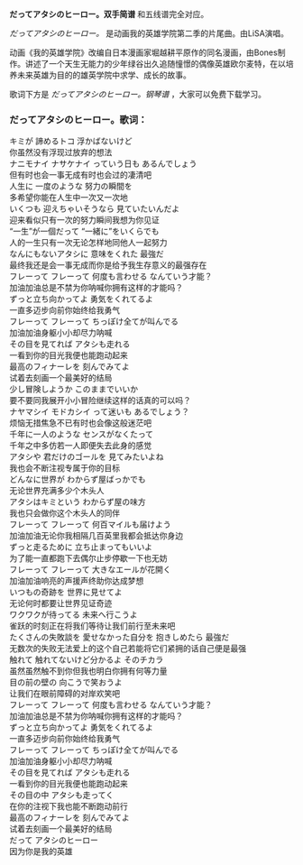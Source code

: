 

**だってアタシのヒーロー。双手简谱** 和五线谱完全对应。

_だってアタシのヒーロー。_ 是动画我的英雄学院第二季的片尾曲。由LiSA演唱。

动画《我的英雄学院》改编自日本漫画家堀越耕平原作的同名漫画，由Bones制作。讲述了一个天生无能力的少年绿谷出久追随憧憬的偶像英雄欧尔麦特，在以培养未来英雄为目的的雄英学院中求学、成长的故事。

歌词下方是 _だってアタシのヒーロー。钢琴谱_ ，大家可以免费下载学习。

### だってアタシのヒーロー。歌词：

キミが 諦めるトコ 浮かばないけど  
你虽然没有浮现过放弃的想法  
ナニモナイ ナサケナイ っていう日も あるんでしょう  
但有时也会一事无成有时也会过的凄清吧  
人生に 一度のような 努力の瞬間を  
多希望你能在人生中一次又一次地  
いくつも 迎えちゃいそうなら 見ていたいんだよ  
迎来看似只有一次的努力瞬间我想为你见证  
“一生”が一個だって “一緒に”をいくらでも  
人的一生只有一次无论怎样地同他人一起努力  
なんにもないアタシに 意味をくれた 最強だ  
最终我还是会一事无成而你是给予我生存意义的最强存在  
フレーって フレーって 何度も言わせる なんていう才能？  
加油加油总是不禁为你呐喊你拥有这样的才能吗？  
ずっと立ち向かってよ 勇気をくれてるよ  
一直多迈步向前你始终给我勇气  
フレーって フレーって ちっぽけ全てが叫んでる  
加油加油身躯小小却尽力呐喊  
その目を見てれば アタシも走れる  
一看到你的目光我便也能跑动起来  
最高のフィナーレを 刻んでみてよ  
试着去刻画一个最美好的结局  
少し冒険しようか このままでいいか  
要不要同我展开小小冒险继续这样的话真的可以吗？  
ナヤマシイ モドカシイ って迷いも あるでしょう？  
烦恼无措焦急不已有时也会像这般迷茫吧  
千年に一人のような センスがなくたって  
千年之中多仿若一人即便失去此身的感觉  
アタシや 君だけのゴールを 見てみたいよね  
我也会不断注视专属于你的目标  
どんなに世界が わからず屋ばっかでも  
无论世界充满多少个木头人  
アタシはキミという わからず屋の味方  
我也只会做你这个木头人的同伴  
フレーって フレーって 何百マイルも届けよう  
加油加油无论你我相隔几百英里我都会抵达你身边  
ずっと走るために 立ち止まってもいいよ  
为了能一直都跑下去偶尔止步停歇一下也无妨  
フレーって フレーって 大きなエールが花開く  
加油加油响亮的声援声终助你达成梦想  
いつもの奇跡を 世界に見せてよ  
无论何时都要让世界见证奇迹  
ワクワクが待ってる 未来へ行こうよ  
雀跃的时刻正在将我们等待让我们前行至未来吧  
たくさんの失敗談を 愛せなかった自分を 抱きしめたら 最強だ  
无数次的失败无法爱上的这个自己若能将它们紧拥的话自己便是最强  
触れて 触れてないけど分かるよ そのチカラ  
虽然虽然触不到你但我也明白你拥有何等力量  
目の前の壁の 向こうで笑おうよ  
让我们在眼前障碍的对岸欢笑吧  
フレーって フレーって 何度も言わせる なんていう才能？  
加油加油总是不禁为你呐喊你拥有这样的才能吗？  
ずっと立ち向かってよ 勇気をくれてるよ  
一直多迈步向前你始终给我勇气  
フレーって フレーって ちっぽけ全てが叫んでる  
加油加油身躯小小却尽力呐喊  
その目を見てれば アタシも走れる  
一看到你的目光我便也能跑动起来  
その目の中 アタシも走ってく  
在你的注视下我也能不断跑动前行  
最高のフィナーレを 刻んでみてよ  
试着去刻画一个最美好的结局  
だって アタシのヒーロー  
因为你是我的英雄

